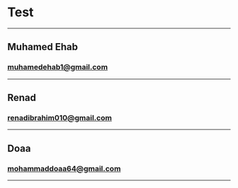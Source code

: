 # Test

---

## Muhamed Ehab

### muhamedehab1@gmail.com

---

## Renad 

### renadibrahim010@gmail.com

---

## Doaa 

### mohammaddoaa64@gmail.com

---
